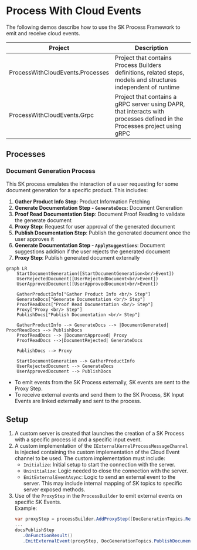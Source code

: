 # Process With Cloud Events

The following demos describe how to use the SK Process Framework to emit and receive cloud events.

| Project | Description |
| --- | --- |
| ProcessWithCloudEvents.Processes | Project that contains Process Builders definitions, related steps, models and structures independent of runtime |
| ProcessWithCloudEvents.Grpc | Project that contains a gRPC server using DAPR, that interacts with processes defined in the Processes project using gRPC |

## Processes

### Document Generation Process

This SK process emulates the interaction of a user requesting for some document generation for a specific product. This includes:

1. **Gather Product Info Step**: Product Information Fetching
2. **Generate Documentation Step - `GenerateDocs`**: Document Generation
3. **Proof Read Documentation Step**: Document Proof Reading to validate the generate document
4. **Proxy Step**: Request for user approval of the generated document
5. **Publish Documentation Step**: Publish the generated document once the user approves it
6. **Generate Documentation Step - `ApplySuggestions`**: Document suggestions addition if the user rejects the generated document
7. **Proxy Step**: Publish generated document externally

``` mermaid
graph LR
    StartDocumentGeneration([StartDocumentGeneration<br/>Event])
    UserRejectedDocument([UserRejectedDocument<br/>Event])
    UserApprovedDocument([UserApprovedDocument<br/>Event])

    GatherProductInfo["Gather Product Info <br/> Step"]
    GenerateDocs["Generate Documentation <br/> Step"]
    ProofReadDocs["Proof Read Documentation <br/> Step"]
    Proxy["Proxy <br/> Step"]
    PublishDocs["Publish Documentation <br/> Step"]
    
    GatherProductInfo --> GenerateDocs --> |DocumentGenerated| ProofReadDocs --> PublishDocs
    ProofReadDocs --> |DocumentApproved| Proxy
    ProofReadDocs -->|DocumentRejected| GenerateDocs

    PublishDocs --> Proxy

    StartDocumentGeneration --> GatherProductInfo
    UserRejectedDocument --> GenerateDocs
    UserApprovedDocument --> PublishDocs
```

- To emit events from the SK Process externally, SK events are sent to the Proxy Step.
- To receive external events and send them to the SK Process, SK Input Events are linked externally and sent to the process.

## Setup

1. A custom server is created that launches the creation of a SK Process with a specific process id and a specific input event.
2. A custom implementation of the `IExternalKernelProcessMessageChannel` is injected containing the custom implementation of the Cloud Event channel to be used. The custom implementation must include:
    - `Initialize`: Initial setup to start the connection with the server.
    - `Uninitialize`: Logic needed to close the connection with the server.
    - `EmitExternalEventAsync`: Logic to send an external event to the server. This may include internal mapping of SK topics to specific server exposed methods.
3. Use of the `ProxyStep` in the `ProcessBuilder` to emit external events on specific SK Events. <br/>Example:
   ``` csharp
   var proxyStep = processBuilder.AddProxyStep([DocGenerationTopics.RequestUserReview, DocGenerationTopics.PublishDocumentation]);
   ...
   docsPublishStep
      .OnFunctionResult()
      .EmitExternalEvent(proxyStep, DocGenerationTopics.PublishDocumentation);
   ```